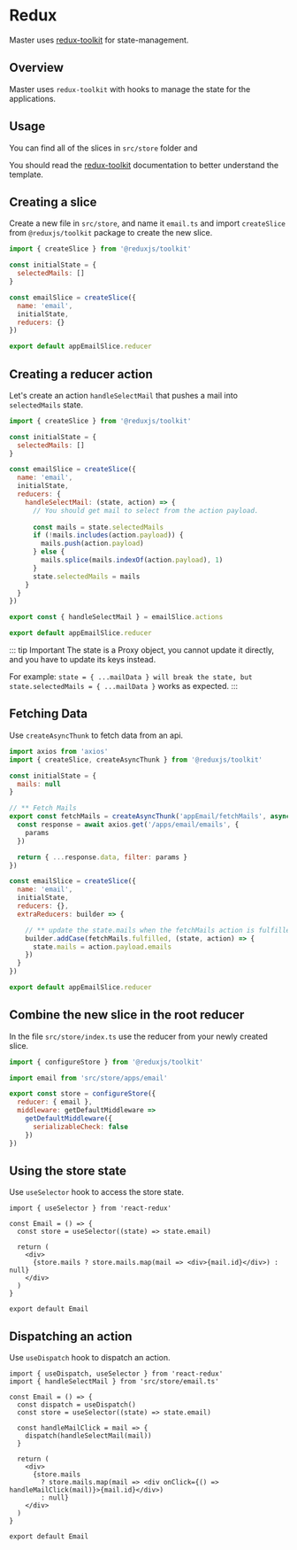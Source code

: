 # Redux

Master uses [redux-toolkit](https://redux-toolkit.js.org/introduction/getting-started) for state-management.

## Overview

Master uses `redux-toolkit` with hooks to manage the state for the applications.

## Usage

You can find all of the slices in `src/store` folder and

You should read the [redux-toolkit](https://redux-toolkit.js.org/introduction/getting-started) documentation to better understand the template.

## Creating a slice

Create a new file in `src/store`, and name it `email.ts` and import `createSlice` from `@reduxjs/toolkit` package to create the new slice.

```js
import { createSlice } from '@reduxjs/toolkit'

const initialState = {
  selectedMails: []
}

const emailSlice = createSlice({
  name: 'email',
  initialState,
  reducers: {}
})

export default appEmailSlice.reducer
```

## Creating a reducer action

Let's create an action `handleSelectMail` that pushes a mail into `selectedMails` state.

```js
import { createSlice } from '@reduxjs/toolkit'

const initialState = {
  selectedMails: []
}

const emailSlice = createSlice({
  name: 'email',
  initialState,
  reducers: {
    handleSelectMail: (state, action) => {
      // You should get mail to select from the action payload. 
      
      const mails = state.selectedMails
      if (!mails.includes(action.payload)) {
        mails.push(action.payload)
      } else {
        mails.splice(mails.indexOf(action.payload), 1)
      }
      state.selectedMails = mails
    }
  }
})

export const { handleSelectMail } = emailSlice.actions

export default appEmailSlice.reducer
```

::: tip Important
The state is a Proxy object, you cannot update it directly, and you have to update its keys instead.

For example: `state = { ...mailData } will break the state, but state.selectedMails = { ...mailData }` works as expected.
:::

## Fetching Data

Use `createAsyncThunk` to fetch data from an api.

```js
import axios from 'axios'
import { createSlice, createAsyncThunk } from '@reduxjs/toolkit'

const initialState = {
  mails: null
}

// ** Fetch Mails
export const fetchMails = createAsyncThunk('appEmail/fetchMails', async (params) => {
  const response = await axios.get('/apps/email/emails', {
    params
  })

  return { ...response.data, filter: params }
})

const emailSlice = createSlice({
  name: 'email',
  initialState,
  reducers: {},
  extraReducers: builder => {

    // ** update the state.mails when the fetchMails action is fulfilled.
    builder.addCase(fetchMails.fulfilled, (state, action) => {
      state.mails = action.payload.emails
    })      
  }
})

export default appEmailSlice.reducer
```

## Combine the new slice in the root reducer

In the file `src/store/index.ts` use the reducer from your newly created slice.

```js
import { configureStore } from '@reduxjs/toolkit'

import email from 'src/store/apps/email'

export const store = configureStore({
  reducer: { email },
  middleware: getDefaultMiddleware =>
    getDefaultMiddleware({
      serializableCheck: false
    })    
})
```

## Using the store state

Use `useSelector` hook to access the store state.

```jsx{1,4}
import { useSelector } from 'react-redux'

const Email = () => {
  const store = useSelector((state) => state.email)

  return (
    <div>
      {store.mails ? store.mails.map(mail => <div>{mail.id}</div>) : null}
    </div>
  )
}

export default Email
```

## Dispatching an action

Use `useDispatch` hook to dispatch an action.

```jsx{1,5-6,9}
import { useDispatch, useSelector } from 'react-redux'
import { handleSelectMail } from 'src/store/email.ts'

const Email = () => {
  const dispatch = useDispatch()
  const store = useSelector((state) => state.email)

  const handleMailClick = mail => {
    dispatch(handleSelectMail(mail))
  }

  return (
    <div>
      {store.mails
        ? store.mails.map(mail => <div onClick={() => handleMailClick(mail)}>{mail.id}</div>)
        : null}
    </div>
  )
}

export default Email
```
